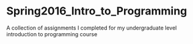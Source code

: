 # Spring2016_Intro_to_Programming
A collection of assignments I completed for my undergraduate level introduction to programming course
